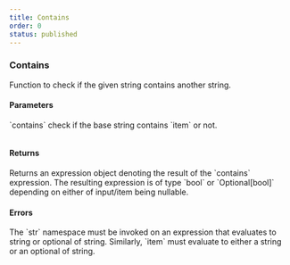 ```yaml
---
title: Contains
order: 0
status: published
---
```


### Contains

Function to check if the given string contains another string.

#### Parameters
<Expandable title="item" type="str">
`contains` check if the base string contains `item` or not.
</Expandable>

<pre snippet="api-reference/expressions/str#contains"
    status="success" message="Checking if a string contains another string">
</pre>


#### Returns
<Expandable type="Expr">
Returns an expression object denoting the result of the `contains` expression.
The resulting expression is of type `bool` or `Optional[bool]` depending on
either of input/item being nullable.
</Expandable>


#### Errors
<Expandable title="Use of invalid types">
The `str` namespace must be invoked on an expression that evaluates to string
or optional of string. Similarly, `item` must evaluate to either a string or an
optional of string.
</Expandable>